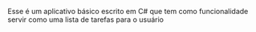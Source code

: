 Esse é um aplicativo básico escrito em C# que tem como funcionalidade servir como uma lista de tarefas para o usuário
